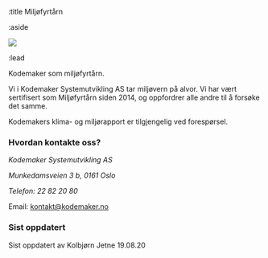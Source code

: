 :title Miljøfyrtårn

:aside

<img src="/logos/miljofyrtarn.png">

:lead

Kodemaker som miljøfyrtårn.

Vi i Kodemaker Systemutvikling AS tar miljøvern på alvor. Vi har vært sertifisert som Miljøfyrtårn siden 2014, og oppfordrer alle andre til å forsøke det samme.

Kodemakers klima- og miljørapport er tilgjengelig ved forespørsel.


### Hvordan kontakte oss?


*Kodemaker Systemutvikling AS*

*Munkedamsveien 3 b, 0161 Oslo* 

*Telefon: 22 82 20 80*

Email: kontakt@kodemaker.no



### Sist oppdatert

Sist oppdatert av Kolbjørn Jetne 19.08.20

